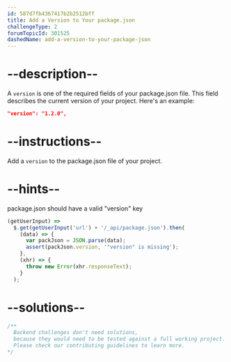 ```yaml
---
id: 587d7fb4367417b2b2512bff
title: Add a Version to Your package.json
challengeType: 2
forumTopicId: 301525
dashedName: add-a-version-to-your-package-json
---
```


# --description--

A `version` is one of the required fields of your package.json file. This field describes the current version of your project. Here's an example:

```json
"version": "1.2.0",
```

# --instructions--

Add a `version` to the package.json file of your project.

# --hints--

package.json should have a valid "version" key

```js
(getUserInput) =>
  $.get(getUserInput('url') + '/_api/package.json').then(
    (data) => {
      var packJson = JSON.parse(data);
      assert(packJson.version, '"version" is missing');
    },
    (xhr) => {
      throw new Error(xhr.responseText);
    }
  );
```

# --solutions--

```js
/**
  Backend challenges don't need solutions, 
  because they would need to be tested against a full working project. 
  Please check our contributing guidelines to learn more.
*/
```
